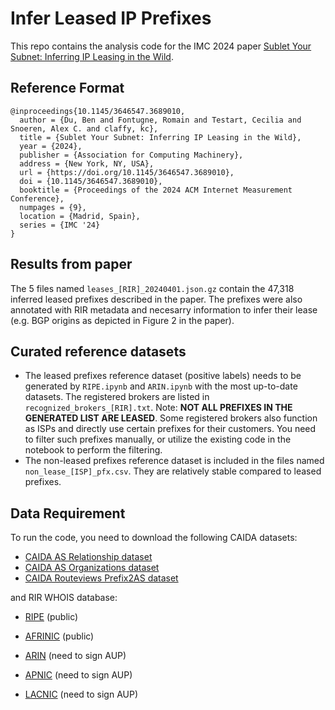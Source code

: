 # Infer Leased IP Prefixes

This repo contains the analysis code for the IMC 2024 paper [Sublet Your Subnet: Inferring IP Leasing in the Wild](https://www.caida.org/catalog/papers/2024_sublet_your_subnet/sublet_your_subnet.pdf).

## Reference Format

```
@inproceedings{10.1145/3646547.3689010,
  author = {Du, Ben and Fontugne, Romain and Testart, Cecilia and Snoeren, Alex C. and claffy, kc},
  title = {Sublet Your Subnet: Inferring IP Leasing in the Wild},
  year = {2024},
  publisher = {Association for Computing Machinery},
  address = {New York, NY, USA},
  url = {https://doi.org/10.1145/3646547.3689010},
  doi = {10.1145/3646547.3689010},
  booktitle = {Proceedings of the 2024 ACM Internet Measurement Conference},
  numpages = {9},
  location = {Madrid, Spain},
  series = {IMC '24}
}
```

## Results from paper

The 5 files named `leases_[RIR]_20240401.json.gz` contain the 47,318 inferred leased prefixes described in the paper. The prefixes were also annotated with RIR metadata and necesarry information to infer their lease (e.g. BGP origins as depicted in Figure 2 in the paper).

## Curated reference datasets

- The leased prefixes reference dataset (positive labels) needs to be generated by `RIPE.ipynb` and `ARIN.ipynb` with the most up-to-date datasets. The registered brokers are listed in `recognized_brokers_[RIR].txt`. Note: **NOT ALL PREFIXES IN THE GENERATED LIST ARE LEASED**. Some registered brokers also function as ISPs and directly use certain prefixes for their customers. You need to filter such prefixes manually, or utilize the existing code in the notebook to perform the filtering.
- The non-leased prefixes reference dataset is included in the files named `non_lease_[ISP]_pfx.csv`. They are relatively stable compared to leased prefixes.

## Data Requirement

To run the code, you need to download the following CAIDA datasets:

- [CAIDA AS Relationship dataset](https://www.caida.org/catalog/datasets/as-relationships/)
- [CAIDA AS Organizations dataset](https://www.caida.org/catalog/datasets/as-organizations/)
- [CAIDA Routeviews Prefix2AS dataset](https://www.caida.org/catalog/datasets/routeviews-prefix2as/)

and RIR WHOIS database:

- [RIPE](https://ftp.ripe.net/ripe/dbase/) (public)
- [AFRINIC](https://ftp.afrinic.net/dbase/) (public)

- [ARIN](https://www.arin.net/reference/research/bulkwhois/) (need to sign AUP)
- [APNIC](https://www.apnic.net/manage-ip/using-whois/bulk-access/) (need to sign AUP)
- [LACNIC](https://www.lacnic.net/2472/2/lacnic/accessing-bulk-whois) (need to sign AUP)
